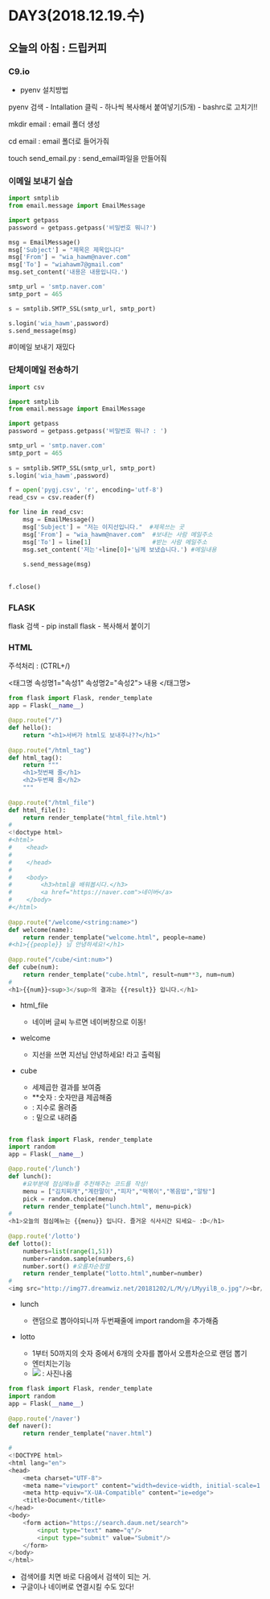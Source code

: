 # DAY3(2018.12.19.수)

## 오늘의 아침 : 드립커피



### C9.io

- pyenv 설치방법

pyenv 검색 - Intallation 클릭 - 하나씩 복사해서 붙여넣기(5개) - bashrc로 고치기!!



mkdir email : email 폴더 생성

cd email : email 폴더로 들어가줘 

touch send_email.py : send_email파일을 만들어줘



### 이메일 보내기 실습

```python
import smtplib
from email.message import EmailMessage

import getpass
password = getpass.getpass('비밀번호 뭐니?')

msg = EmailMessage()
msg['Subject'] = "제목은 제목입니다"
msg['From'] = "wia_hawm@naver.com"
msg['To'] = "wiahawm7@gmail.com"
msg.set_content('내용은 내용입니다.')

smtp_url = 'smtp.naver.com'
smtp_port = 465

s = smtplib.SMTP_SSL(smtp_url, smtp_port)

s.login('wia_hawm',password)
s.send_message(msg)
```

#이메일 보내기 재밌다 



### 단체이메일 전송하기

```python
import csv

import smtplib
from email.message import EmailMessage

import getpass
password = getpass.getpass('비밀번호 뭐니? : ')

smtp_url = 'smtp.naver.com'
smtp_port = 465
    
s = smtplib.SMTP_SSL(smtp_url, smtp_port)
s.login('wia_hawm',password)

f = open('pygj.csv', 'r', encoding='utf-8')
read_csv = csv.reader(f)

for line in read_csv:
    msg = EmailMessage()
    msg['Subject'] = "저는 이지선입니다."  #제목쓰는 곳
    msg['From'] = "wia_hawm@naver.com"  #보내는 사람 메일주소
    msg['To'] = line[1]					#받는 사람 메일주소
    msg.set_content('저는'+line[0]+'님께 보냈습니다.') #메일내용
    
    s.send_message(msg)
    
    
f.close()
```





### FLASK

flask 검색 - pip install flask - 복사해서 붙이기



### HTML

주석처리 : <!--      -->  (CTRL+/)

<태그명 속성명1="속성1" 속성명2="속성2"> 내용 </태그명>



```python
from flask import Flask, render_template
app = Flask(__name__)

@app.route("/")
def hello():
    return "<h1>서버가 html도 보내주나??</h1>"
    
@app.route("/html_tag")
def html_tag():
    return """
    <h1>첫번째 줄</h1>
    <h2>두번째 줄</h2>
    """
    
@app.route("/html_file")
def html_file():
    return render_template("html_file.html")
#
<!doctype html>
#<html>
#    <head>
#        
#    </head>
#    
#    <body>
#        <h3>html을 배워봅시다.</h3>
#        <a href="https://naver.com">네이버</a>
#    </body>
#</html>
    
@app.route("/welcome/<string:name>")
def welcome(name):
    return render_template("welcome.html", people=name)
#<h1>{{people}} 님 안녕하세요!</h1>
    
@app.route("/cube/<int:num>")
def cube(num):
    return render_template("cube.html", result=num**3, num=num)
#
<h1>{{num}}<sup>3</sup>의 결과는 {{result}} 입니다.</h1>
```



- html_file

  - 네이버 글씨 누르면 네이버창으로 이동!

- welcome

  - 지선을 쓰면 지선님 안녕하세요! 라고 출력됨

- cube

  - 세제곱한 결과를 보여줌
  - **숫자 : 숫자만큼 제곱해줌
  - <sup></sup> : 지수로 올려줌
  - <sub></sub> : 밑으로 내려줌



```python

from flask import Flask, render_template
import random
app = Flask(__name__)

@app.route('/lunch')
def lunch():
    #요부분에 점심메뉴를 추천해주는 코드를 작성!
    menu = ["김치찌개","계란말이","피자","떡볶이","볶음밥","알탕"]
    pick = random.choice(menu)
    return render_template("lunch.html", menu=pick)
#
<h1>오늘의 점심메뉴는 {{menu}} 입니다. 즐거운 식사시간 되세요~ :D</h1>
    
@app.route('/lotto')
def lotto():
    numbers=list(range(1,51))
    number=random.sample(numbers,6)
    number.sort() #오름차순정렬
    return render_template("lotto.html",number=number)
#
<img src="http://img77.dreamwiz.net/20181202/L/M/y/LMyyilB_o.jpg"/><br/><h1>두둥 오늘의 행운번호는~!!!<br> {{number}} 입니다!!<br> 축하드립니다 빵빵빵</h1>
```



- lunch
  - 랜덤으로 뽑아야되니까 두번째줄에 import random을 추가해줌



- lotto
  - 1부터 50까지의 숫자 중에서 6개의 숫자를 뽑아서 오름차순으로 랜덤 뽑기
  - <!--<br>--> 엔터치는기능
  - <img src="사진주소"/>  : 사진나옴



```python
from flask import Flask, render_template
import random
app = Flask(__name__)
    
@app.route('/naver')
def naver():
    return render_template("naver.html")

#
<!DOCTYPE html>
<html lang="en">
<head>
    <meta charset="UTF-8">
    <meta name="viewport" content="width=device-width, initial-scale=1.0">
    <meta http-equiv="X-UA-Compatible" content="ie=edge">
    <title>Document</title>
</head>
<body>
    <form action="https://search.daum.net/search">
        <input type="text" name="q"/>
        <input type="submit" value="Submit"/>
    </form>
</body>
</html>
```



- 검색어를 치면 바로 다음에서 검색이 되는 거.
- 구글이나 네이버로 연결시킬 수도 있다!